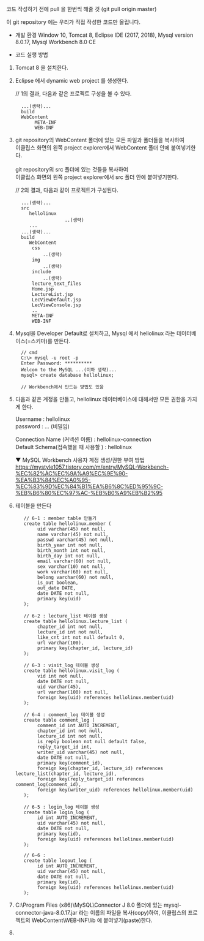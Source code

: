 코드 작성하기 전에 pull 을 한번씩 해줄 것 (git pull origin master)

이 git repository 에는
우리가 직접 작성한 코드만 올립니다.

* 개발 환경
Window 10, Tomcat 8, Eclipse IDE (2017, 2018), Mysql version 8.0.17, Mysql Workbench 8.0 CE

* 코드 실행 방법

1. Tomcat 8 을 설치한다.

2. Eclipse 에서 dynamic web project 를 생성한다.

   // 1의 결과, 다음과 같은 프로젝트 구성을 볼 수 있다.

         ...(생략)...
         build
         WebContent
              META-INF
              WEB-INF

3. git repository의 WebContent 폴더에 있는 모든 파일과 폴더들을 복사하여<br>
   이클립스 화면의 왼쪽 project explorer에서 WebContent 폴더 안에 붙여넣기한다.<br><br>
   git repository의 src 폴더에 있는 것들을 복사하여<br>
   이클립스 화면의 왼쪽 project explorer에서 src 폴더 안에 붙여넣기한다.

   // 2의 결과, 다음과 같이 프로젝트가 구성된다.
   
         ...(생략)...
         src
            hellolinux
                         ..(생략)
            ...
         ...(생략)...
         build
            WebContent
	         css
		         ..(생략)
	         img
		         ..(생략)
	         include
		         ..(생략)
	         lecture_text_files
	         Home.jsp
	         LectureList.jsp
	         LecViewDefault.jsp
	         LecViewConsole.jsp
	         ..
	         META-INF
	         WEB-INF

4. Mysql을 Developer Default로 설치하고,
   Mysql 에서 hellolinux 라는 데이터베이스(=스키마)를 만든다.

         // cmd
         C:\> mysql -u root -p
         Enter Password: **********
         Welcom to the MySQL ...(이하 생략)...
         mysql> create database hellolinux;
         
         // Workbench에서 만드는 방법도 있음
	 
5. 다음과 같은 계정을 만들고, hellolinux 데이터베이스에 대해서만 모든 권한을 가지게 한다.
   
   Username : hellolinux<br>
   password : ... (비밀임)
   
   Connection Name (커넥션 이름) : hellolinux-connection<br>
   Default Schema(접속했을 때 사용할 ) : hellolinux
   
   ▼ MySQL Workbench 사용자 계정 생성/권한 부여 방법<br>
https://mystyle1057.tistory.com/m/entry/MySQL-Workbench-%EC%82%AC%EC%9A%A9%EC%9E%90-%EA%B3%84%EC%A0%95-%EC%83%9D%EC%84%B1%EA%B6%8C%ED%95%9C-%EB%B6%80%EC%97%AC-%EB%B0%A9%EB%B2%95

6. 테이블을 만든다

          // 6-1 : member table 만들기
          create table hellolinux.member (
               uid varchar(45) not null,
               name varchar(45) not null,
               passwd varchar(45) not null,
               birth_year int not null, 
               birth_month int not null,
               birth_day int not null,
               email varchar(60) not null,
               sex varchar(10) not null,
               work varchar(60) not null,
               belong varchar(60) not null,
               is_out boolean,
               out_date DATE,
               date DATE not null, 
               primary key(uid)
          );
	  
          // 6-2 : lecture_list 테이블 생성
          create table hellolinux.lecture_list (
               chapter_id int not null,
               lecture_id int not null,
               like_cnt int not null default 0,
               url varchar(100),
               primary key(chapter_id, lecture_id)
          );
          
          // 6-3 : visit_log 테이블 생성
          create table hellolinux.visit_log (
               vid int not null,
               date DATE not null,
               uid varchar(45),
               url varchar(100) not null,
               foreign key(uid) references hellolinux.member(uid)
          );
	  
          // 6-4 : comment_log 테이블 생성
          create table comment_log (
               comment_id int AUTO_INCREMENT,
               chapter_id int not null,
               lecture_id int not null,
               is_reply boolean not null default false,
               reply_target_id int,
               writer_uid varchar(45) not null,
               date DATE not null,
               primary key(comment_id),
               foreign key(chapter_id, lecture_id) references lecture_list(chapter_id, lecture_id),
               foreign key(reply_target_id) references comment_log(comment_id),
               foreign key(writer_uid) references hellolinux.member(uid)
          );
	  
          // 6-5 : login_log 테이블 생성
          create table login_log (
               id int AUTO_INCREMENT,
               uid varchar(45) not null,
               date DATE not null,
               primary key(id),
               foreign key(uid) references hellolinux.member(uid)
          );
	  
          // 6-6 : 
          create table logout_log (
               id int AUTO_INCREMENT,
               uid varchar(45) not null,
               date DATE not null,
               primary key(id),
               foreign key(uid) references hellolinux.member(uid)
          );

7. C:\Program Files (x86)\MySQL\Connector J 8.0 폴더에 있는 mysql-connector-java-8.0.17.jar 라는 이름의 파일을 복사(copy)하여,
   이클립스의 프로젝트의 WebContent\WEB-INF\lib 에 붙여넣기(paste)한다.

8. 
